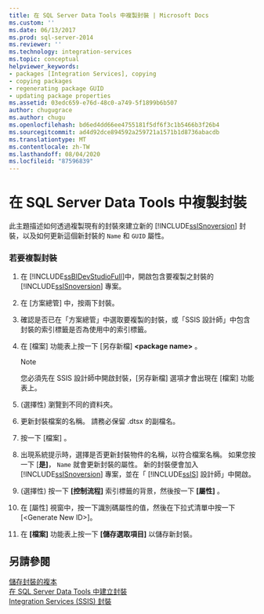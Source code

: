 ```yaml
---
title: 在 SQL Server Data Tools 中複製封裝 | Microsoft Docs
ms.custom: ''
ms.date: 06/13/2017
ms.prod: sql-server-2014
ms.reviewer: ''
ms.technology: integration-services
ms.topic: conceptual
helpviewer_keywords:
- packages [Integration Services], copying
- copying packages
- regenerating package GUID
- updating package properties
ms.assetid: 03edc659-e76d-48c0-a749-5f1899b6b507
author: chugugrace
ms.author: chugu
ms.openlocfilehash: bd6ed4dd66ee4755181f5df6f3c1b5466b3f26b4
ms.sourcegitcommit: ad4d92dce894592a259721a1571b1d8736abacdb
ms.translationtype: MT
ms.contentlocale: zh-TW
ms.lasthandoff: 08/04/2020
ms.locfileid: "87596839"
---
```

# <a name="copy-a-package-in-sql-server-data-tools"></a>在 SQL Server Data Tools 中複製封裝
  此主題描述如何透過複製現有的封裝來建立新的 [!INCLUDE[ssISnoversion](../includes/ssisnoversion-md.md)] 封裝，以及如何更新這個新封裝的 `Name` 和 `GUID` 屬性。  
  
### <a name="to-copy-a-package"></a>若要複製封裝  
  
1.  在 [!INCLUDE[ssBIDevStudioFull](../includes/ssbidevstudiofull-md.md)]中，開啟包含要複製之封裝的 [!INCLUDE[ssISnoversion](../includes/ssisnoversion-md.md)] 專案。  
  
2.  在 [方案總管] 中，按兩下封裝。  
  
3.  確認是否已在「方案總管」中選取要複製的封裝，或「SSIS 設計師」中包含封裝的索引標籤是否為使用中的索引標籤。  
  
4.  在 [檔案] 功能表上按一下 [另存新檔] **\<package name>** 。  
  
    > [!NOTE]  
    >  您必須先在 SSIS 設計師中開啟封裝，[另存新檔]  選項才會出現在 [檔案]  功能表上。  
  
5.  (選擇性) 瀏覽到不同的資料夾。  
  
6.  更新封裝檔案的名稱。 請務必保留 .dtsx 的副檔名。  
  
7.  按一下 [檔案]  。  
  
8.  出現系統提示時，選擇是否更新封裝物件的名稱，以符合檔案名稱。 如果您按一下 [**是]**， `Name` 就會更新封裝的屬性。 新的封裝便會加入 [!INCLUDE[ssISnoversion](../includes/ssisnoversion-md.md)] 專案，並在「 [!INCLUDE[ssIS](../includes/ssis-md.md)] 設計師」中開啟。  
  
9. (選擇性) 按一下 **[控制流程]** 索引標籤的背景，然後按一下 **[屬性]** 。  
  
10. 在 [屬性] 視窗中，按一下識別碼屬性的值，然後在下拉式清單中按一下 [\<Generate New ID>]。  
  
11. 在 **[檔案]** 功能表上按一下 **[儲存選取項目]** 以儲存新封裝。  
  
## <a name="see-also"></a>另請參閱  
 [儲存封裝的複本](../../2014/integration-services/save-a-copy-of-a-package.md)   
 [在 SQL Server Data Tools 中建立封裝](create-packages-in-sql-server-data-tools.md)   
 [Integration Services &#40;SSIS&#41; 封裝](../../2014/integration-services/integration-services-ssis-packages.md)  
  
  
